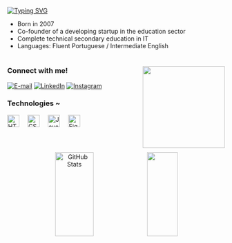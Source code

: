 [![Typing SVG](https://readme-typing-svg.herokuapp.com/?color=f2bc6b&size=22&Left=true&vLeft=true&width=800&lines=Hi,+I'm+Vanessa+Trezena+.ᐟ)](https://git.io/typing-svg)

- Born in 2007
- Co-founder of a developing startup in the education sector
- Complete technical secondary education in IT
- Languages: Fluent Portuguese / Intermediate English

#

<div align="left" style="justify-content: center;">

  <img src="https://github.com/user-attachments/assets/aa44f738-4701-47d9-9bff-742deec92574" align="right" height="190px"/>
  
  <h3 align="left">Connect with me!</h3>
  
  [![E-mail](https://img.shields.io/badge/-Email-f2bc6b?style=for-the-badge&logo=gmail&logoColor=171512&color:FFF)](mailto:vanessa.trezenap@gmail.com)
  [![LinkedIn](https://img.shields.io/badge/-LinkedIn-f2bc6b?style=for-the-badge&logo=linkedin&logoColor=171512&color:FFF)](https://www.linkedin.com/in/vanessa-trezena-a77454339/)
  [![Instagram](https://img.shields.io/badge/-Instagram-f2bc6b?style=for-the-badge&logo=instagram&logoColor=171512&color:FFF)](https://www.instagram.com/vanetrz/)

  
  <h3 align="left">Technologies ~</h3>
  <img src="https://cdn.jsdelivr.net/gh/devicons/devicon@latest/icons/html5/html5-original.svg" width="28px" alt="HTML" style="padding-right: 15px" />
  <img src="https://cdn.jsdelivr.net/gh/devicons/devicon@latest/icons/css3/css3-original.svg" width="28px" alt="CSS" style="padding-right: 15px" />
  <img src="https://cdn.jsdelivr.net/gh/devicons/devicon@latest/icons/javascript/javascript-original.svg" width="28px" alt="JavaScript" style="padding-right: 15px"/>
  <img src="https://cdn.jsdelivr.net/gh/devicons/devicon@latest/icons/figma/figma-original.svg" width="28px" alt="Figma" style="padding-right: 15px"/>
</div>

#

<br>
<div align="center">
  <img width="42%" height="195px" src="https://github-readme-stats.vercel.app/api?username=Vanetrz&show_icons=true&count_private=true&border=true&border_color=f2bc6b&title_color=f2bc6b&icon_color=ffffff&text_color=f2bc6b&bg_color=0d1117" alt="GitHub Stats" /> 
  <img width="37.5%" height="195px" src="https://github-readme-stats.vercel.app/api/top-langs/?username=Vanetrz&layout=compact&border=true&border_color=f2bc6b&title_color=f2bc6b&text_color=f2bc6b&bg_color=0d1117&tittle_size=22" />
</div>
